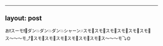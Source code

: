 

---
layout: post
---
 
 あ❗️スーモ❗️🌚ダン💥ダン💥ダン💥シャーン🎶スモ🌝スモ🌚スモ🌝スモ🌚スモ🌝スモ🌚ス〜〜〜モ⤴🌝スモ🌚スモ🌝スモ🌚スモ🌝スモ🌚スモ🌝ス〜〜〜モ⤵🌞
